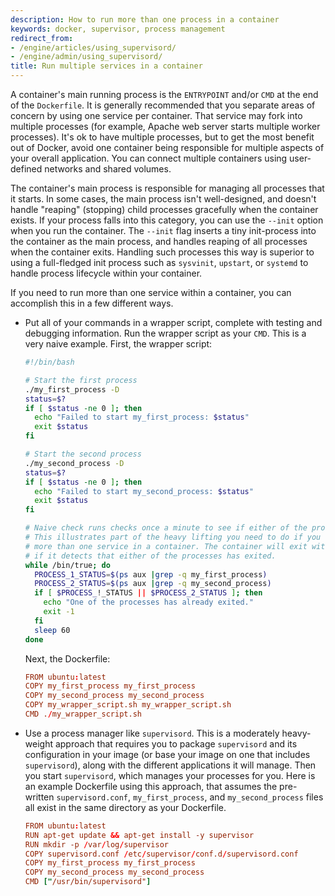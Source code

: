 ```yaml
---
description: How to run more than one process in a container
keywords: docker, supervisor, process management
redirect_from:
- /engine/articles/using_supervisord/
- /engine/admin/using_supervisord/
title: Run multiple services in a container
---
```


A container's main running process is the `ENTRYPOINT` and/or `CMD` at the
end of the `Dockerfile`. It is generally recommended that you separate areas of
concern by using one service per container. That service may fork into multiple
processes (for example, Apache web server starts multiple worker processes).
It's ok to have multiple processes, but to get the most benefit out of Docker,
avoid one container being responsible for multiple aspects of your overall
application. You can connect multiple containers using user-defined networks and
shared volumes.

The container's main process is responsible for managing all processes that it
starts. In some cases, the main process isn't well-designed, and doesn't handle
"reaping" (stopping) child processes gracefully when the container exists. If
your process falls into this category, you can use the `--init` option when you
run the container. The `--init` flag inserts a tiny init-process into the
container as the main process, and handles reaping of all processes when the
container exits. Handling such processes this way is superior to using a
full-fledged init process such as `sysvinit`, `upstart`, or `systemd` to handle
process lifecycle within your container.

If you need to run more than one service within a container, you can accomplish
this in a few different ways.

- Put all of your commands in a wrapper script, complete with testing and
  debugging information. Run the wrapper script as your `CMD`. This is a very
  naive example. First, the wrapper script:

  ```bash
  #!/bin/bash

  # Start the first process
  ./my_first_process -D
  status=$?
  if [ $status -ne 0 ]; then
    echo "Failed to start my_first_process: $status"
    exit $status
  fi

  # Start the second process
  ./my_second_process -D
  status=$?
  if [ $status -ne 0 ]; then
    echo "Failed to start my_second_process: $status"
    exit $status
  fi

  # Naive check runs checks once a minute to see if either of the processes exited.
  # This illustrates part of the heavy lifting you need to do if you want to run
  # more than one service in a container. The container will exit with an error
  # if it detects that either of the processes has exited.
  while /bin/true; do
    PROCESS_1_STATUS=$(ps aux |grep -q my_first_process)
    PROCESS_2_STATUS=$(ps aux |grep -q my_second_process)
    if [ $PROCESS_!_STATUS || $PROCESS_2_STATUS ]; then
      echo "One of the processes has already exited."
      exit -1
    fi
    sleep 60
  done
  ```

  Next, the Dockerfile:

  ```conf
  FROM ubuntu:latest
  COPY my_first_process my_first_process
  COPY my_second_process my_second_process
  COPY my_wrapper_script.sh my_wrapper_script.sh
  CMD ./my_wrapper_script.sh
  ```

- Use a process manager like `supervisord`. This is a moderately heavy-weight
  approach that requires you to package `supervisord` and its configuration in
  your image (or base your image on one that includes `supervisord`), along with
  the different applications it will manage. Then you start `supervisord`, which
  manages your processes for you. Here is an example Dockerfile using this
  approach, that assumes the pre-written `supervisord.conf`, `my_first_process`,
  and `my_second_process` files all exist in the same directory as your
  Dockerfile.

  ```conf
  FROM ubuntu:latest
  RUN apt-get update && apt-get install -y supervisor
  RUN mkdir -p /var/log/supervisor
  COPY supervisord.conf /etc/supervisor/conf.d/supervisord.conf
  COPY my_first_process my_first_process
  COPY my_second_process my_second_process
  CMD ["/usr/bin/supervisord"]
  ```
